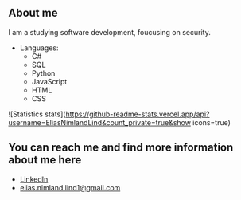 ## About me
I am a studying software development, foucusing on security.

- Languages:
  - C#
  - SQL
  - Python
  - JavaScript
  - HTML
  - CSS
 
![Statistics stats](https://github-readme-stats.vercel.app/api?username=EliasNimlandLind&count_private=true&show icons=true)
   
## You can reach me and find more information about me here
  - [LinkedIn](https://www.linkedin.com/in/elias-nimland-lind/)
  - elias.nimland.lind1@gmail.com
